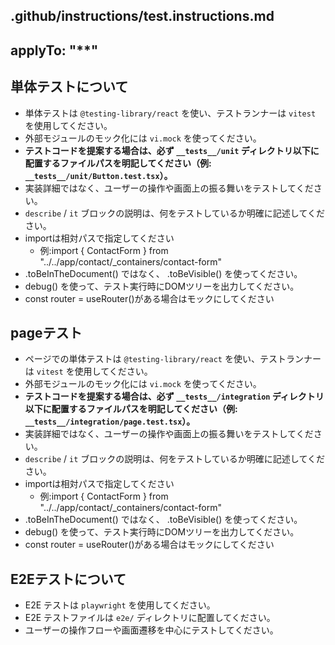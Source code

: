 ## .github/instructions/test.instructions.md

## applyTo: "\*\*"

## 単体テストについて
- 単体テストは `@testing-library/react` を使い、テストランナーは `vitest` を使用してください。
- 外部モジュールのモック化には `vi.mock` を使ってください。
- **テストコードを提案する場合は、必ず `__tests__/unit` ディレクトリ以下に配置するファイルパスを明記してください（例: `__tests__/unit/Button.test.tsx`）。**
- 実装詳細ではなく、ユーザーの操作や画面上の振る舞いをテストしてください。
- `describe` / `it` ブロックの説明は、何をテストしているか明確に記述してください。
- importは相対パスで指定してください
  - 例:import { ContactForm } from "../../app/contact/_containers/contact-form"
- .toBeInTheDocument() ではなく、 .toBeVisible() を使ってください。
- debug() を使って、テスト実行時にDOMツリーを出力してください。
- const router = useRouter()がある場合はモックにしてください

## pageテスト
- ページでの単体テストは `@testing-library/react` を使い、テストランナーは `vitest` を使用してください。
- 外部モジュールのモック化には `vi.mock` を使ってください。
- **テストコードを提案する場合は、必ず `__tests__/integration` ディレクトリ以下に配置するファイルパスを明記してください（例: `__tests__/integration/page.test.tsx`）。**
- 実装詳細ではなく、ユーザーの操作や画面上の振る舞いをテストしてください。
- `describe` / `it` ブロックの説明は、何をテストしているか明確に記述してください。
- importは相対パスで指定してください
  - 例:import { ContactForm } from "../../app/contact/_containers/contact-form"
- .toBeInTheDocument() ではなく、 .toBeVisible() を使ってください。
- debug() を使って、テスト実行時にDOMツリーを出力してください。
- const router = useRouter()がある場合はモックにしてください

## E2Eテストについて
- E2E テストは `playwright` を使用してください。
- E2E テストファイルは `e2e/` ディレクトリに配置してください。
- ユーザーの操作フローや画面遷移を中心にテストしてください。
